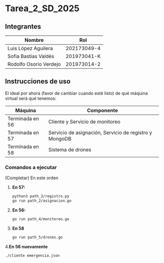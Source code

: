 # Tarea_2_SD_2025

## Integrantes

| Nombre                 | Rol                      |
|------------------------|--------------------------|
| Luis López Aguilera    | 202173049-4              |
| Sofia Bastias Valdés   | 201973041-K              |
| Rodolfo Osorio Verdejo | 201973014-2|             |

## Instrucciones de uso
El ideal por ahora (favor de cambiar cuando esté listo) de qué máquina virtual será qué tenemos:

| Máquina                 | Componente              |
|------------------------|--------------------------|
| Terminada en 56        | Cliente y Servicio de monitoreo   |
| Terminada en 57        | Servicio de asignación, Servicio de registro y MongoDB  |
| Terminada en 58        | Sistema de drones|             |

### Comandos a ejecutar
(Completar)
En este orden
1. **En 57:**
   ```bash
   python3 path_3/registro.py
   go run path_2/asignacion.go
2. **En 56:**
   ```bash
   go run path_4/monitoreo.go
3. **En 58**
   ```bash
   go run path_5/drones.go
4.**En 56 nuevamente**
  ```bash
  ./cliente emergencia.json
